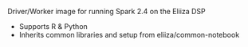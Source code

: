 Driver/Worker image for running Spark 2.4 on the Eliiza DSP

- Supports R & Python
- Inherits common libraries and setup from eliiza/common-notebook
